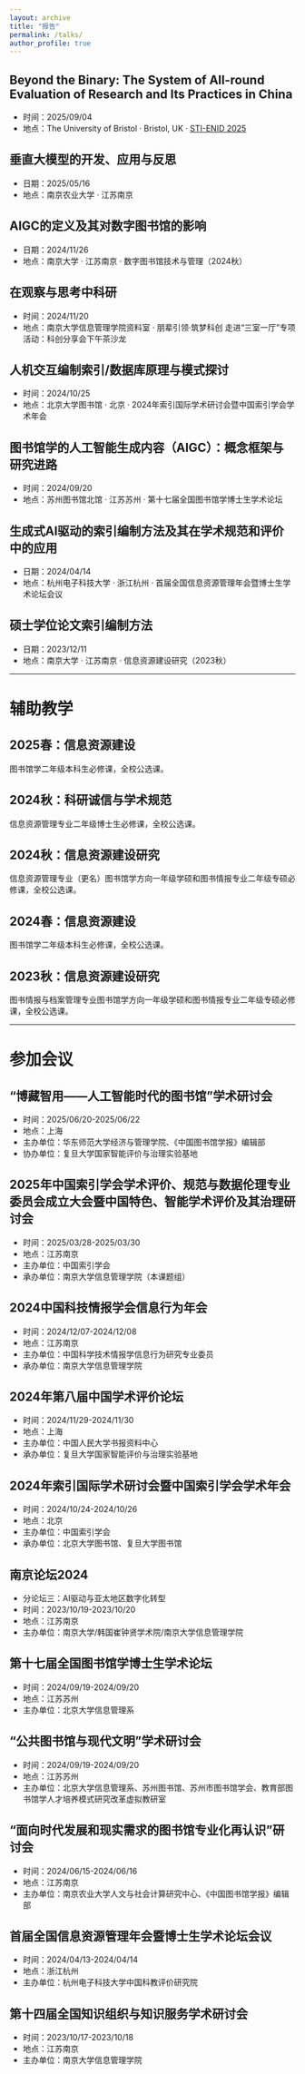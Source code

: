 ```yaml
---
layout: archive
title: "报告"
permalink: /talks/
author_profile: true
---
```


<!-- ## LISGPT: Research on the Construction of a Library and Information Science Academic LLM Based on the Boundary Knowledge Enhance Framework
- 时间：2025/12/10 (Upcoming)
- 地点：Hyatt Regency Crystal City · Virginia, USA · [2025 ASIS&T Annual Meeting](https://www.asist.org/meetings-events/am/am25/) -->

## Beyond the Binary: The System of All-round Evaluation of Research and Its Practices in China
- 时间：2025/09/04
- 地点：The University of Bristol · Bristol, UK · [STI-ENID 2025](https://www.stienid2025.org/)

## 垂直大模型的开发、应用与反思
- 日期：2025/05/16
- 地点：南京农业大学 · 江苏南京

## AIGC的定义及其对数字图书馆的影响
- 日期：2024/11/26
- 地点：南京大学 · 江苏南京 · 数字图书馆技术与管理（2024秋）

## 在观察与思考中科研
- 时间：2024/11/20
- 地点：南京大学信息管理学院资料室 · 朋辈引领·筑梦科创 走进“三室一厅”专项活动：科创分享会下午茶沙龙

## 人机交互编制索引/数据库原理与模式探讨
- 时间：2024/10/25
- 地点：北京大学图书馆 · 北京 · 2024年索引国际学术研讨会暨中国索引学会学术年会

## 图书馆学的人工智能生成内容（AIGC）：概念框架与研究进路
- 时间：2024/09/20
- 地点：苏州图书馆北馆 · 江苏苏州 · 第十七届全国图书馆学博士生学术论坛

## 生成式AI驱动的索引编制方法及其在学术规范和评价中的应用
- 日期：2024/04/14
- 地点：杭州电子科技大学 · 浙江杭州 · 首届全国信息资源管理年会暨博士生学术论坛会议

## 硕士学位论文索引编制方法
- 日期：2023/12/11
- 地点：南京大学 · 江苏南京 · 信息资源建设研究（2023秋）



---


# 辅助教学
## 2025春：信息资源建设
图书馆学二年级本科生必修课，全校公选课。
## 2024秋：科研诚信与学术规范
信息资源管理专业二年级博士生必修课，全校公选课。
## 2024秋：信息资源建设研究
信息资源管理专业（更名）图书馆学方向一年级学硕和图书情报专业二年级专硕必修课，全校公选课。
## 2024春：信息资源建设
图书馆学二年级本科生必修课，全校公选课。
## 2023秋：信息资源建设研究
图书情报与档案管理专业图书馆学方向一年级学硕和图书情报专业二年级专硕必修课，全校公选课。

---

# 参加会议
<!-- ## [29th Annual International Conference on Science and Technology Indicators](https://www.stienid2025.org/)
- 时间：2025/09/03-2025/09/06
- 地点：Bristol, UK
- 主办单位：International Society for Scientometrics and Informetrics (ISSI) & Network of Indicator Designers (ENID)
- 承办单位：The University of Bristol -->

## “博藏智用——人工智能时代的图书馆”学术研讨会
- 时间：2025/06/20-2025/06/22
- 地点：上海
- 主办单位：华东师范大学经济与管理学院、《中国图书馆学报》编辑部
- 协办单位：复旦大学国家智能评价与治理实验基地


## 2025年中国索引学会学术评价、规范与数据伦理专业委员会成立大会暨中国特色、智能学术评价及其治理研讨会
- 时间：2025/03/28-2025/03/30
- 地点：江苏南京
- 主办单位：中国索引学会
- 承办单位：南京大学信息管理学院（本课题组）

## 2024中国科技情报学会信息行为年会
- 时间：2024/12/07-2024/12/08
- 地点：江苏南京
- 主办单位：中国科学技术情报学信息⾏为研究专业委员
- 承办单位：南京大学信息管理学院

## 2024年第八届中国学术评价论坛
- 时间：2024/11/29-2024/11/30
- 地点：上海
- 主办单位：中国人民大学书报资料中心
- 承办单位：复旦大学国家智能评价与治理实验基地

## 2024年索引国际学术研讨会暨中国索引学会学术年会
- 时间：2024/10/24-2024/10/26
- 地点：北京
- 主办单位：中国索引学会
- 承办单位：北京大学图书馆、复旦大学图书馆

## 南京论坛2024
- 分论坛三：AI驱动与亚太地区数字化转型
- 时间：2023/10/19-2023/10/20
- 地点：江苏南京
- 主办单位：南京大学/韩国崔钟贤学术院/南京大学信息管理学院

## 第十七届全国图书馆学博士生学术论坛
- 时间：2024/09/19-2024/09/20
- 地点：江苏苏州
- 主办单位：北京大学信息管理系

## “公共图书馆与现代文明”学术研讨会
- 时间：2024/09/19-2024/09/20
- 地点：江苏苏州
- 主办单位：北京大学信息管理系、苏州图书馆、苏州市图书馆学会、教育部图书馆学人才培养模式研究改革虚拟教研室

## “面向时代发展和现实需求的图书馆专业化再认识”研讨会
- 时间：2024/06/15-2024/06/16
- 地点：江苏南京
- 主办单位：南京农业大学人文与社会计算研究中心、《中国图书馆学报》编辑部

## 首届全国信息资源管理年会暨博士生学术论坛会议
- 时间：2024/04/13-2024/04/14
- 地点：浙江杭州
- 主办单位：杭州电子科技大学中国科教评价研究院

## 第十四届全国知识组织与知识服务学术研讨会
- 时间：2023/10/17-2023/10/18
- 地点：江苏南京
- 主办单位：南京大学信息管理学院